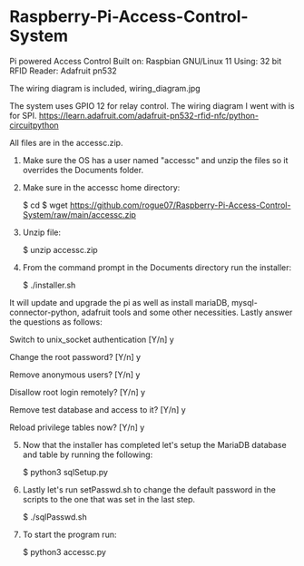 # Raspberry-Pi-Access-Control-System
Pi powered Access Control
Built on: Raspbian GNU/Linux 11
Using: 32 bit
RFID Reader: Adafruit pn532


The wiring diagram is included, wiring_diagram.jpg


The system uses GPIO 12 for relay control. The wiring diagram I went with is for SPI.
https://learn.adafruit.com/adafruit-pn532-rfid-nfc/python-circuitpython


All files are in the accessc.zip.


1. Make sure the OS has a user named "accessc" and unzip the files so it overrides the Documents folder.

2. Make sure in the accessc home directory:
    
     $ cd
     $ wget https://github.com/rogue07/Raspberry-Pi-Access-Control-System/raw/main/accessc.zip


3. Unzip file:
     
     $ unzip accessc.zip

4. From the command prompt in the Documents directory run the installer:
     
     $ ./installer.sh

It will update and upgrade the pi as well as install mariaDB, mysql-connector-python, adafruit tools and some other necessities. Lastly answer  the questions as follows:



Switch to unix_socket authentication [Y/n] y


Change the root password? [Y/n] y


Remove anonymous users? [Y/n] y


Disallow root login remotely? [Y/n] y


Remove test database and access to it? [Y/n] y


Reload privilege tables now? [Y/n] y



5. Now that the installer has completed let's setup the MariaDB database and table by running the following:
     
     $ python3 sqlSetup.py


6. Lastly let's run setPasswd.sh to change the default password in the scripts to the one that was set in the last step.
     
     $ ./sqlPasswd.sh


7. To start the program run:
     
     $ python3 accessc.py
